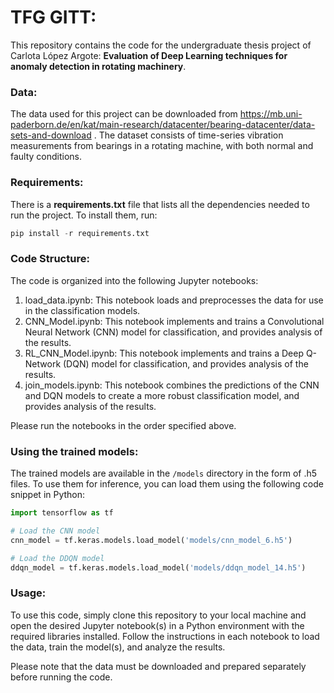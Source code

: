 # TFG GITT:

This repository contains the code for the undergraduate thesis project of Carlota López Argote: **Evaluation of Deep Learning techniques for anomaly detection in rotating machinery**.

### Data:
The data used for this project can be downloaded from https://mb.uni-paderborn.de/en/kat/main-research/datacenter/bearing-datacenter/data-sets-and-download
. The dataset consists of time-series vibration measurements from bearings in a rotating machine, with both normal and faulty conditions.

### Requirements:
There is a **requirements.txt** file that lists all the dependencies needed to run the project. To install them, run:

```python
pip install -r requirements.txt
```

### Code Structure:
The code is organized into the following Jupyter notebooks:

1. load_data.ipynb: This notebook loads and preprocesses the data for use in the classification models.
2. CNN_Model.ipynb: This notebook implements and trains a Convolutional Neural Network (CNN) model for classification, and provides analysis of the results.
3. RL_CNN_Model.ipynb: This notebook implements and trains a Deep Q-Network (DQN) model for classification, and provides analysis of the results.
4. join_models.ipynb: This notebook combines the predictions of the CNN and DQN models to create a more robust classification model, and provides analysis of the results.

Please run the notebooks in the order specified above.

### Using the trained models:
The trained models are available in the `/models` directory in the form of .h5 files. To use them for inference, you can load them using the following code snippet in Python:

```python
import tensorflow as tf

# Load the CNN model
cnn_model = tf.keras.models.load_model('models/cnn_model_6.h5')

# Load the DDQN model
ddqn_model = tf.keras.models.load_model('models/ddqn_model_14.h5')
```

### Usage:
To use this code, simply clone this repository to your local machine and open the desired Jupyter notebook(s) in a Python environment with the required libraries installed. Follow the instructions in each notebook to load the data, train the model(s), and analyze the results.

Please note that the data must be downloaded and prepared separately before running the code.
